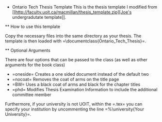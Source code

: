 * Ontario Tech Thesis Template
This is the thesis template I modified from [[http://faculty.uoit.ca/macmillan/thesis_template.zip][Joe's undergradutate template]].

** How to use this template

Copy the necessary files into the same directory as your thesis.
The template is then loaded with =\documentclass{Ontario_Tech_Thesis}=.

** Optional Arguments

There are four options that can be passed to the class (as well as other arguments for the book class)
- =oneside= Creates a one sided document instead of the default two
- =nocoat= Removes the coat of arms on the title page
- =BW= Uses a black coat of arms and black for the chapter titles
- =phd= Modifies Thesis Examination Information to include the additional committee member

Furthermore, if your university is not UOIT, within the =.tex= you can specify your institution by uncommenting the line =%\university{Your University}=.
